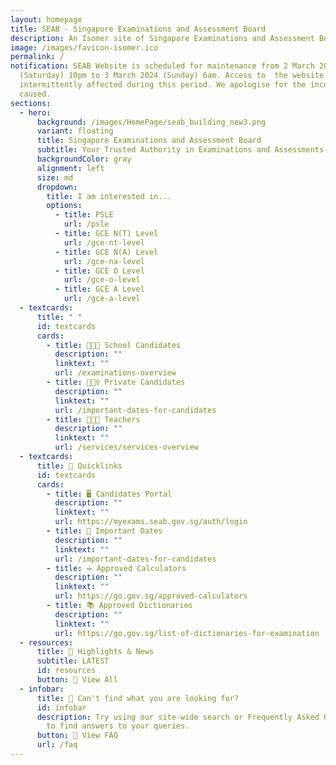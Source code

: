 ```yaml
---
layout: homepage
title: SEAB - Singapore Examinations and Assessment Board
description: An Isomer site of Singapore Examinations and Assessment Board
image: /images/favicon-isomer.ico
permalink: /
notification: SEAB Website is scheduled for maintenance from 2 March 2024
  (Saturday) 10pm to 3 March 2024 (Sunday) 6am. Access to  the website will be
  intermittently affected during this period. We apologise for the inconvenience
  caused.
sections:
  - hero:
      background: /images/HomePage/seab_building_new3.png
      variant: floating
      title: Singapore Examinations and Assessment Board
      subtitle: Your Trusted Authority in Examinations and Assessments
      backgroundColor: gray
      alignment: left
      size: md
      dropdown:
        title: I am interested in...
        options:
          - title: PSLE
            url: /psle
          - title: GCE N(T) Level
            url: /gce-nt-level
          - title: GCE N(A) Level
            url: /gce-na-level
          - title: GCE O Level
            url: /gce-o-level
          - title: GCE A Level
            url: /gce-a-level
  - textcards:
      title: " "
      id: textcards
      cards:
        - title: 👨🏻‍🎓 School Candidates
          description: ""
          linktext: ""
          url: /examinations-overview
        - title: 🙋🏻‍♀️ Private Candidates
          description: ""
          linktext: ""
          url: /important-dates-for-candidates
        - title: 👨🏻‍🏫 Teachers
          description: ""
          linktext: ""
          url: /services/services-overview
  - textcards:
      title: 🔗 Quicklinks
      id: textcards
      cards:
        - title: 🖥️ Candidates Portal
          description: ""
          linktext: ""
          url: https://myexams.seab.gov.sg/auth/login
        - title: 📅 Important Dates
          description: ""
          linktext: ""
          url: /important-dates-for-candidates
        - title: ➗ Approved Calculators
          description: ""
          linktext: ""
          url: https://go.gov.sg/approved-calculators
        - title: 📚 Approved Dictionaries
          description: ""
          linktext: ""
          url: https://go.gov.sg/list-of-dictionaries-for-examination
  - resources:
      title: 📰 Highlights & News
      subtitle: LATEST
      id: resources
      button: 🔎 View All
  - infobar:
      title: 💬 Can't find what you are looking for?
      id: infobar
      description: Try using our site-wide search or Frequently Asked Questions (FAQs)
        to find answers to your queries.
      button: 🔎 View FAQ
      url: /faq
---
```


